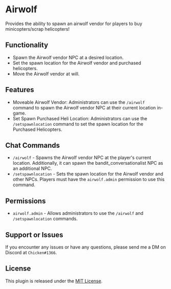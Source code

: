# Airwolf
Provides the ability to spawn an airwolf vendor for players to buy minicopters/scrap helicopters! 

## Functionality

- Spawn the Airwolf vendor NPC at a desired location.
- Set the spawn location for the Airwolf vendor and purchased helicopters. 
- Move the Airwolf vendor at will. 

## Features

- Moveable Airwolf Vendor: Administrators can use the `/airwolf` command to spawn the Airwolf vendor NPC at their current location in-game.
- Set Spawn Purchased Heli Location: Administrators can use the `/setspawnlocation` command to set the spawn location for the Purchased Helicopters. 

## Chat Commands

- `/airwolf` - Spawns the Airwolf vendor NPC at the player's current location. Additionally, it can spawn the bandit_conversationalist NPC as an additional NPC.
- `/setspawnlocation` - Sets the spawn location for the Airwolf vendor and other NPCs. Players must have the `airwolf.admin` permission to use this command.

## Permissions

- `airwolf.admin` - Allows administrators to use the `/airwolf` and `/setspawnlocation` commands. 

## Support or Issues

If you encounter any issues or have any questions, please send me a DM on Discord at `Chicken#1366`. 

## License

This plugin is released under the [MIT License](LICENSE).
